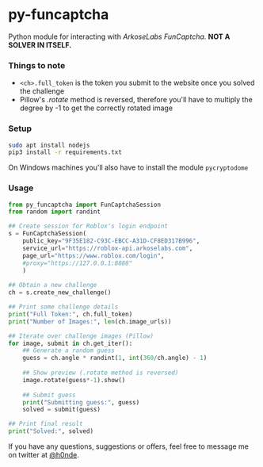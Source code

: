 # py-funcaptcha
Python module for interacting with *ArkoseLabs FunCaptcha*. **NOT A SOLVER IN ITSELF.**

### Things to note
- `<ch>.full_token` is the token you submit to the website once you solved the challenge
- Pillow's *.rotate* method is reversed, therefore you'll have to multiply the degree by -1 to get the correctly rotated image

### Setup
```bash
sudo apt install nodejs
pip3 install -r requirements.txt
```
On Windows machines you'll also have to install the module `pycryptodome`


### Usage
```python
from py_funcaptcha import FunCaptchaSession
from random import randint

## Create session for Roblox's login endpoint
s = FunCaptchaSession(
    public_key="9F35E182-C93C-EBCC-A31D-CF8ED317B996",
    service_url="https://roblox-api.arkoselabs.com",
    page_url="https://www.roblox.com/login",
    #proxy="https://127.0.0.1:8888"
    )
    
## Obtain a new challenge
ch = s.create_new_challenge()

## Print some challenge details
print("Full Token:", ch.full_token)
print("Number of Images:", len(ch.image_urls))

## Iterate over challenge images (Pillow)
for image, submit in ch.get_iter():
    ## Generate a random guess
    guess = ch.angle * randint(1, int(360/ch.angle) - 1)
    
    ## Show preview (.rotate method is reversed)
    image.rotate(guess*-1).show()
    
    ## Submit guess
    print("Submitting guess:", guess)
    solved = submit(guess)

## Print final result
print("Solved:", solved)
```

If you have any questions, suggestions or offers, feel free to message me on twitter at [@h0nde](https://twitter.com/h0nde).
